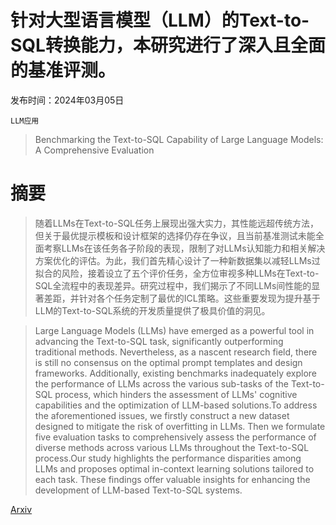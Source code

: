# 针对大型语言模型（LLM）的Text-to-SQL转换能力，本研究进行了深入且全面的基准评测。

发布时间：2024年03月05日

`LLM应用`

> Benchmarking the Text-to-SQL Capability of Large Language Models: A Comprehensive Evaluation

# 摘要

> 随着LLMs在Text-to-SQL任务上展现出强大实力，其性能远超传统方法，但关于最优提示模板和设计框架的选择仍存在争议，且当前基准测试未能全面考察LLMs在该任务各子阶段的表现，限制了对LLMs认知能力和相关解决方案优化的评估。为此，我们首先精心设计了一种新数据集以减轻LLMs过拟合的风险，接着设立了五个评价任务，全方位审视多种LLMs在Text-to-SQL全流程中的表现差异。研究过程中，我们揭示了不同LLMs间性能的显著差距，并针对各个任务定制了最优的ICL策略。这些重要发现为提升基于LLM的Text-to-SQL系统的开发质量提供了极具价值的洞见。

> Large Language Models (LLMs) have emerged as a powerful tool in advancing the Text-to-SQL task, significantly outperforming traditional methods. Nevertheless, as a nascent research field, there is still no consensus on the optimal prompt templates and design frameworks. Additionally, existing benchmarks inadequately explore the performance of LLMs across the various sub-tasks of the Text-to-SQL process, which hinders the assessment of LLMs' cognitive capabilities and the optimization of LLM-based solutions.To address the aforementioned issues, we firstly construct a new dataset designed to mitigate the risk of overfitting in LLMs. Then we formulate five evaluation tasks to comprehensively assess the performance of diverse methods across various LLMs throughout the Text-to-SQL process.Our study highlights the performance disparities among LLMs and proposes optimal in-context learning solutions tailored to each task. These findings offer valuable insights for enhancing the development of LLM-based Text-to-SQL systems.

[Arxiv](https://arxiv.org/abs/2403.02951)